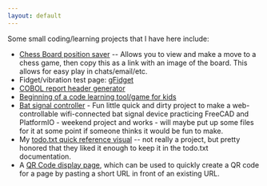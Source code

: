 ```yaml
---
layout: default
---
```


Some small coding/learning projects that I have here include:

- [Chess Board position saver](/chess) -- Allows you to view and make a move to a chess game, then copy this as a link with an image of the board.  This allows for easy play in chats/email/etc.
- Fidget/vibration test page: [gFidget](/gfidget/)
- [COBOL report header generator](cobolreport)
- [Beginning of a code learning tool/game for kids](/code-learn/)
- [Bat signal controller](batman) - Fun little quick and dirty project to make a web-controllable wifi-connected bat signal device practicing FreeCAD and PlatformIO - weekend project and works - will maybe put up some files for it at some point if someone thinks it would be fun to make.
- My [todo.txt quick reference visual](todo.txt_summary.png) -- not really a project, but pretty honored that they liked it enough to keep it in the todo.txt documentation.
- A [QR Code display page](go.html), which can be used to quickly create a QR code for a page by pasting a short URL in front of an existing URL.